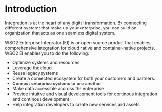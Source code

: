 # Introduction

Integration is at the heart of any digital transformation. By connecting different systems that make up your enterprise, you can build an organization that acts as one seamless digital system.

WSO2 Enterprise Integrator (EI) is an open source product that enables comprehensive integration for cloud native and container-native projects. WSO2 EI enables you to do the following:

- Optimize systems and resources
- Leverage the cloud
- Reuse legacy systems
- Create a connected ecosystem for both your customers and partners.
- Connect enterprise systems to one another
- Make data accessible accross the enterprise
- Provide intuitive and visual development tools for continous integration and continous development
- Help integration developers to create new services and assets

